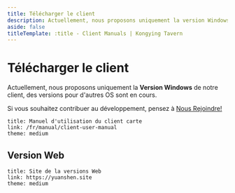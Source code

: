 ```yaml
---
title: Télécharger le client
description: Actuellement, nous proposons uniquement la version Windows de notre client carte, des versions pour d'autres OS sont en cours.
aside: false
titleTemplate: :title - Client Manuals | Kongying Tavern
---
```


# Télécharger le client

Actuellement, nous proposons uniquement la **Version Windows** de notre client, des versions pour d'autres OS sont en cours.

<LinkGrid :items="downloadMethod" />

Si vous souhaitez contribuer au développement, pensez à [Nous Rejoindre!](./join.md)

```card
title: Manuel d'utilisation du client carte
link: /fr/manual/client-user-manual
theme: medium
```

## Version Web

```card
title: Site de la versions Web
link: https://yuanshen.site
theme: medium
```

<script setup>
import { useUrlSearchParams } from '@vueuse/core'
import { onMounted } from 'vue'

const params = useUrlSearchParams('history')
const downloadMethod = [
  { id: 'discord', name: 'Discord', target: '_black', link: 'https://discord.com/invite/aFe57AKZUF', secondary: 'aFe57AKZUF', icon: 'i-logos-discord-icon' },
  { id:'gd', name: 'Google Drive', target: '_black', link: 'https://drive.google.com/drive/folders/1ade5zOu14oMIJlwaJd0qf-S_xdH9pkSa?usp=sharing', icon: 'i-logos-google-drive' }
]

function jump() {
    const target = String(params.q).toLocaleLowerCase()

    downloadMethod.forEach((val) => {
      if (val.id === target) {
        location.href = val.link
      }
    })
}

onMounted(()=> {
  jump()
})
</script>
